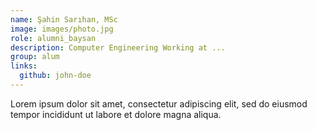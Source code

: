 ```yaml
---
name: Şahin Sarıhan, MSc
image: images/photo.jpg
role: alumni_baysan
description: Computer Engineering Working at ...
group: alum
links:
  github: john-doe
---
```


Lorem ipsum dolor sit amet, consectetur adipiscing elit, sed do eiusmod tempor incididunt ut labore et dolore magna aliqua.
